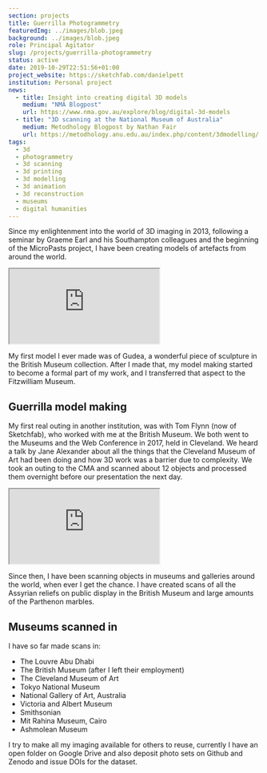 ```yaml
---
section: projects
title: Guerrilla Photogrammetry
featuredImg: ../images/blob.jpeg
background: ../images/blob.jpeg
role: Principal Agitator
slug: /projects/guerrilla-photogrammetry
status: active
date: 2019-10-29T22:51:56+01:00
project_website: https://sketchfab.com/danielpett
institution: Personal project
news: 
  - title: Insight into creating digital 3D models
    medium: "NMA Blogpost"
    url: https://www.nma.gov.au/explore/blog/digital-3d-models
  - title: "3D scanning at the National Museum of Australia"
    medium: Metodhology Blogpost by Nathan Fair 
    url: https://metodhology.anu.edu.au/index.php/content/3dmodelling/
tags:
  - 3d
  - photogrammetry
  - 3d scanning
  - 3d printing
  - 3d modelling
  - 3d animation
  - 3d reconstruction
  - museums
  - digital humanities
---
```

Since my enlightenment into the world of 3D imaging in 2013, following a seminar by Graeme Earl and his 
Southampton colleagues and the beginning of the MicroPasts project, I have been creating 
models of artefacts from around the world. 

<div class="ratio-16x9 ratio my-3">
    <iframe title="A statue of Gudea" allowfullscreen mozallowfullscreen="true" webkitallowfullscreen="true" allow="autoplay; fullscreen; xr-spatial-tracking" xr-spatial-tracking execution-while-out-of-viewport execution-while-not-rendered web-share src="https://sketchfab.com/models/cff8d23f75644d6f804d4aa8e852c2f9/embed?ui_infos=0&ui_watermark_link=0&ui_watermark=0"> </iframe> 
</div>

My first model I ever made was of Gudea, a wonderful piece of sculpture in the British Museum collection. After I made that, my model making started to become 
a formal part of my work, and I transferred that aspect to the Fitzwilliam Museum. 

## Guerrilla model making 

My first real outing in another institution, was with Tom Flynn (now of Sketchfab), who worked with me
at the British Museum. We both went to the Museums and the Web Conference in 2017, held in Cleveland. 
We heard a talk by Jane Alexander about all the things that the Cleveland Museum of Art had been doing and how 
3D work was a barrier due to complexity. We took an outing to the CMA and scanned about 12 objects and processed
them overnight before our presentation the next day. 

<div class="ratio-16x9 ratio my-3">
<iframe src="https://sketchfab.com/playlists/embed?collection=ce9a3d1cbd23460e9ad9390aa5b9972e&autostart=0"
        title="Cleveland Museum of Art"
        allowfullscreen
        mozallowfullscreen="true"
        webkitallowfullscreen="true"
        allow="autoplay; fullscreen; xr-spatial-tracking"
        xr-spatial-tracking
        execution-while-out-of-viewport
        execution-while-not-rendered
        web-share
    ></iframe>
</div>

Since then, I have been scanning objects in museums and galleries around the world, when ever I get the chance.
I have created scans of all the Assyrian reliefs on public display in the British Museum and large amounts of the 
Parthenon marbles. 

## Museums scanned in 

I have so far made scans in:

* The Louvre Abu Dhabi
* The British Museum (after I left their employment)
* The Cleveland Museum of Art 
* Tokyo National Museum
* National Gallery of Art, Australia
* Victoria and Albert Museum
* Smithsonian
* Mit Rahina Museum, Cairo
* Ashmolean Museum

I try to make all my imaging available for others to reuse, currently I have an open folder on Google Drive and 
also deposit photo sets on Github and Zenodo and issue DOIs for the dataset. 